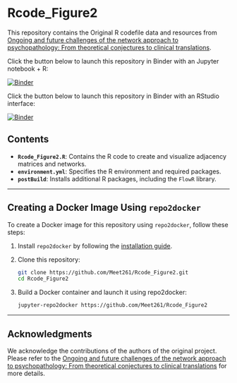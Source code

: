 # Rcode_Figure2

This repository contains the Original R codefile data and resources from [Ongoing and future challenges of the network approach to psychopathology: From theoretical conjectures to clinical translations](https://osf.io/3kem6/).

Click the button below to launch this repository in Binder with an Jupyter notebook + R:

[![Binder](https://mybinder.org/badge_logo.svg)](https://notebooks.gesis.org/binder/v2/gh/Meet261/Rcode_Figure2/HEAD)

Click the button below to launch this repository in Binder with an RStudio interface:

[![Binder](https://mybinder.org/badge_logo.svg)](https://mybinder.org/v2/gh/Meet261/Rcode_Figure2/HEAD?urlpath=rstudio)

## Contents

- **`Rcode_Figure2.R`**: Contains the R code to create and visualize adjacency matrices and networks.
- **`environment.yml`**: Specifies the R environment and required packages.
- **`postBuild`**: Installs additional R packages, including the `FlowR` library.

---

## Creating a Docker Image Using `repo2docker`

To create a Docker image for this repository using `repo2docker`, follow these steps:

1. Install `repo2docker` by following the [installation guide](https://repo2docker.readthedocs.io/en/latest/install.html).
   
2. Clone this repository:
   ```bash
   git clone https://github.com/Meet261/Rcode_Figure2.git
   cd Rcode_Figure2
3. Build a Docker container and launch it using repo2docker:
    ```bash
   jupyter-repo2docker https://github.com/Meet261/Rcode_Figure2
    
---

## Acknowledgments

We acknowledge the contributions of the authors of the original project. Please refer to the [Ongoing and future challenges of the network approach to psychopathology: From theoretical conjectures to clinical translations](https://osf.io/3kem6/) for more details.
